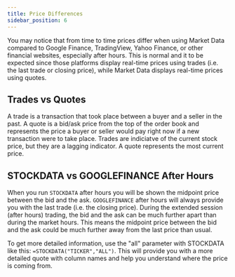 ```yaml
---
title: Price Differences
sidebar_position: 6
---
```


You may notice that from time to time prices differ when using Market Data compared to Google Finance, TradingView, Yahoo Finance, or other financial websites, especially after hours. This is normal and it to be expected since those platforms display real-time prices using trades (i.e. the last trade or closing price), while Market Data displays real-time prices using quotes.

## Trades vs Quotes

A trade is a transaction that took place between a buyer and a seller in the past. A quote is a bid/ask price from the top of the order book and represents the price a buyer or seller would pay right now if a new transaction were to take place. Trades are indiciatve of the current stock price, but they are a lagging indicator. A quote represents the most current price.

## STOCKDATA vs GOOGLEFINANCE After Hours

When you run `STOCKDATA` after hours you will be shown the midpoint price between the bid and the ask. `GOOGLEFINANCE` after hours will always provide you with the last trade (i.e. the closing price). During the extended session (after hours) trading, the bid and the ask can be much further apart than during the market hours. This means the midpoint price between the bid and the ask could be much further away from the last price than usual. 

To get more detailed information, use the "all" parameter with STOCKDATA like this: `=STOCKDATA("TICKER","ALL")`. This will provide you with a more detailed quote with column names and help you understand where the price is coming from. 
